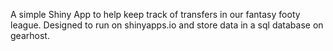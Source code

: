 A simple Shiny App to help keep track of transfers in our fantasy footy league.  Designed to run on shinyapps.io and store data in a sql database on gearhost.

